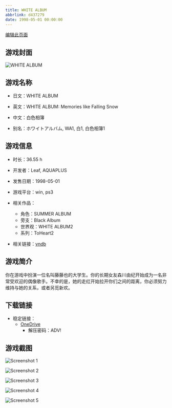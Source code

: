 ```yaml
---
title: WHITE ALBUM
abbrlink: d437279
date: 1998-05-01 00:00:00
---
```

[编辑此页面](https://github.com/ACG-3/ADV3-source/blob/main/source/_posts/games/WHITE%20ALBUM.md)

## 游戏封面

![WHITE ALBUM](https://pan.timero.xyz/onedrive/img_lib_001/WHITE%20ALBUM_cover.avif)


## 游戏名称

- 日文：WHITE ALBUM
- 英文：WHITE ALBUM: Memories like Falling Snow
- 中文：白色相簿

- 别名：ホワイトアルバム, WA1, 白1, 白色相簿1


## 游戏信息

- 时长：36.55 h
- 开发者：Leaf, AQUAPLUS
- 发售日期：1998-05-01
- 游戏平台：win, ps3
- 相关作品：
   - 角色：SUMMER ALBUM
   - 旁支：Black Album
   - 世界观：WHITE ALBUM2
   - 系列：ToHeart2

- 相关链接：[vndb](https://vndb.org/v236)


## 游戏简介

你在游戏中扮演一位名叫藤藤也的大学生。你的长期女友森川由纪开始成为一名非常受欢迎的偶像歌手。不幸的是，她的走红开始拉开你们之间的距离，你必须努力维持与她的关系，或者另觅新欢。


## 下载链接

- 稳定链接：
    - [OneDrive](https://pan.timero.xyz/onedrive/adv_lib_001/WHITE%20ALBUM)
        - 解压密码：ADV!



## 游戏截图


![Screenshot 1](https://pan.timero.xyz/onedrive/img_lib_001/WHITE%20ALBUM_Screenshot_1.avif)

![Screenshot 2](https://pan.timero.xyz/onedrive/img_lib_001/WHITE%20ALBUM_Screenshot_2.avif)

![Screenshot 3](https://pan.timero.xyz/onedrive/img_lib_001/WHITE%20ALBUM_Screenshot_3.avif)

![Screenshot 4](https://pan.timero.xyz/onedrive/img_lib_001/WHITE%20ALBUM_Screenshot_4.avif)

![Screenshot 5](https://pan.timero.xyz/onedrive/img_lib_001/WHITE%20ALBUM_Screenshot_5.avif)


